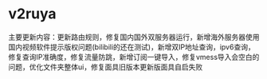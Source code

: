 # v2ruya
主要更新内容：更新路由规则，修复国内国外双服务器运行，新增海外服务器使用国内视频软件提示版权问题(bilibili的还在测试)，新增双IP地址查询，ipv6查询，修复查询IP准确度，修复流量防跳，新增订阅一键导入，修复vmess导入会空白的问题，优化文件夹整体ui，修复面具旧版本更新版面具自启失败
